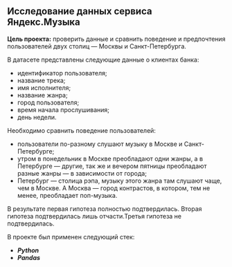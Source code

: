 ## Исследование данных сервиса Яндекс.Музыка

**Цель проекта:** проверить данные и сравнить поведение и предпочтения пользователей двух столиц — Москвы и Санкт-Петербурга.

В датасете представлены следующие данные о клиентах банка:
* идентификатор пользователя;
* название трека;
* имя исполнителя;
* название жанра;
* город пользователя;
* время начала прослушивания;
* день недели.

Необходимо сравнить поведение пользователей:
* пользователи по-разному слушают музыку в Москве и Санкт-Петербурге;
* утром в понедельник в Москве преобладают одни жанры, а в Петербурге — другие, так же и вечером пятницы преобладают разные жанры — в зависимости от города;
* Петербург — столица рэпа, музыку этого жанра там слушают чаще, чем в Москве. А Москва — город контрастов, в котором, тем не менее, преобладает поп-музыка.

В результате первая гипотеза полностью подтвердилась. Вторая гипотеза подтвердилась лишь отчасти.Третья гипотеза не подтвердилась.

В проекте был применен следующий стек:
* **_Python_**
* **_Pandas_**
